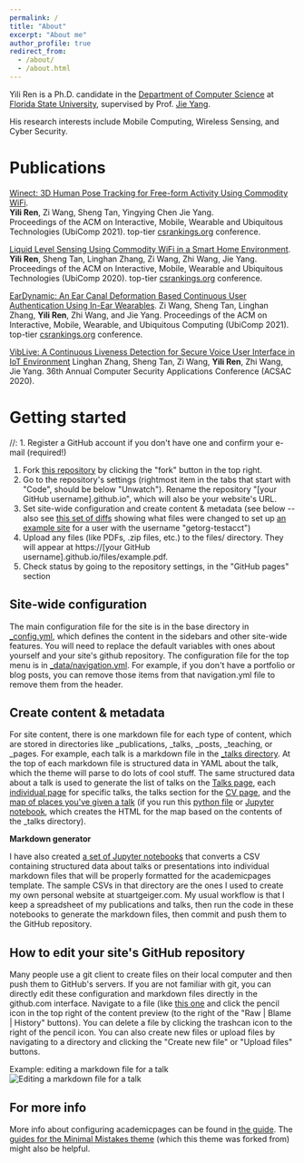 ```yaml
---
permalink: /
title: "About"
excerpt: "About me"
author_profile: true
redirect_from: 
  - /about/
  - /about.html
---
```


Yili Ren is a Ph.D. candidate in the [Department of Computer Science](https://www.cs.fsu.edu/) at [Florida State University](https://www.fsu.edu/), supervised by Prof. [Jie Yang](https://www.cs.fsu.edu/~jieyang/).

His research interests include Mobile Computing, Wireless Sensing, and Cyber Security.

Publications
======
[Winect: 3D Human Pose Tracking for Free-form Activity Using Commodity WiFi](https://yiliren.github.io/files/Winect2021.pdf).   
**Yili Ren**, Zi Wang, Sheng Tan, Yingying Chen Jie Yang.   
Proceedings of the ACM on Interactive, Mobile, Wearable and Ubiquitous Technologies (UbiComp 2021). top-tier [csrankings.org](http://csrankings.org/) conference.

[Liquid Level Sensing Using Commodity WiFi in a Smart Home Environment](https://yiliren.github.io/files/LiquidSense2020.pdf).
**Yili Ren**, Sheng Tan, Linghan Zhang, Zi Wang, Zhi Wang, Jie Yang.
Proceedings of the ACM on Interactive, Mobile, Wearable and Ubiquitous Technologies (UbiComp 2020). top-tier [csrankings.org](http://csrankings.org/) conference. 

[EarDynamic: An Ear Canal Deformation Based Continuous User Authentication Using In-Ear Wearables](https://yiliren.github.io/files/EarDynamic2021.pdf).
Zi Wang, Sheng Tan, Linghan Zhang, **Yili Ren**, Zhi Wang, and Jie Yang.
Proceedings of the ACM on Interactive, Mobile, Wearable, and Ubiquitous Computing (UbiComp 2021). top-tier [csrankings.org](http://csrankings.org/) conference. 

[VibLive: A Continuous Liveness Detection for Secure Voice User Interface in IoT Environment](https://yiliren.github.io/files/VibLive2020.pdf)
Linghan Zhang, Sheng Tan, Zi Wang, **Yili Ren**, Zhi Wang, Jie Yang.
36th Annual Computer Security Applications Conference (ACSAC 2020).

Getting started
======
//: 1. Register a GitHub account if you don't have one and confirm your e-mail (required!)
1. Fork [this repository](https://github.com/academicpages/academicpages.github.io) by clicking the "fork" button in the top right. 
1. Go to the repository's settings (rightmost item in the tabs that start with "Code", should be below "Unwatch"). Rename the repository "[your GitHub username].github.io", which will also be your website's URL.
1. Set site-wide configuration and create content & metadata (see below -- also see [this set of diffs](http://archive.is/3TPas) showing what files were changed to set up [an example site](https://getorg-testacct.github.io) for a user with the username "getorg-testacct")
1. Upload any files (like PDFs, .zip files, etc.) to the files/ directory. They will appear at https://[your GitHub username].github.io/files/example.pdf.  
1. Check status by going to the repository settings, in the "GitHub pages" section

Site-wide configuration
------
The main configuration file for the site is in the base directory in [_config.yml](https://github.com/academicpages/academicpages.github.io/blob/master/_config.yml), which defines the content in the sidebars and other site-wide features. You will need to replace the default variables with ones about yourself and your site's github repository. The configuration file for the top menu is in [_data/navigation.yml](https://github.com/academicpages/academicpages.github.io/blob/master/_data/navigation.yml). For example, if you don't have a portfolio or blog posts, you can remove those items from that navigation.yml file to remove them from the header. 

Create content & metadata
------
For site content, there is one markdown file for each type of content, which are stored in directories like _publications, _talks, _posts, _teaching, or _pages. For example, each talk is a markdown file in the [_talks directory](https://github.com/academicpages/academicpages.github.io/tree/master/_talks). At the top of each markdown file is structured data in YAML about the talk, which the theme will parse to do lots of cool stuff. The same structured data about a talk is used to generate the list of talks on the [Talks page](https://academicpages.github.io/talks), each [individual page](https://academicpages.github.io/talks/2012-03-01-talk-1) for specific talks, the talks section for the [CV page](https://academicpages.github.io/cv), and the [map of places you've given a talk](https://academicpages.github.io/talkmap.html) (if you run this [python file](https://github.com/academicpages/academicpages.github.io/blob/master/talkmap.py) or [Jupyter notebook](https://github.com/academicpages/academicpages.github.io/blob/master/talkmap.ipynb), which creates the HTML for the map based on the contents of the _talks directory).

**Markdown generator**

I have also created [a set of Jupyter notebooks](https://github.com/academicpages/academicpages.github.io/tree/master/markdown_generator
) that converts a CSV containing structured data about talks or presentations into individual markdown files that will be properly formatted for the academicpages template. The sample CSVs in that directory are the ones I used to create my own personal website at stuartgeiger.com. My usual workflow is that I keep a spreadsheet of my publications and talks, then run the code in these notebooks to generate the markdown files, then commit and push them to the GitHub repository.

How to edit your site's GitHub repository
------
Many people use a git client to create files on their local computer and then push them to GitHub's servers. If you are not familiar with git, you can directly edit these configuration and markdown files directly in the github.com interface. Navigate to a file (like [this one](https://github.com/academicpages/academicpages.github.io/blob/master/_talks/2012-03-01-talk-1.md) and click the pencil icon in the top right of the content preview (to the right of the "Raw | Blame | History" buttons). You can delete a file by clicking the trashcan icon to the right of the pencil icon. You can also create new files or upload files by navigating to a directory and clicking the "Create new file" or "Upload files" buttons. 

Example: editing a markdown file for a talk
![Editing a markdown file for a talk](/images/editing-talk.png)

For more info
------
More info about configuring academicpages can be found in [the guide](https://academicpages.github.io/markdown/). The [guides for the Minimal Mistakes theme](https://mmistakes.github.io/minimal-mistakes/docs/configuration/) (which this theme was forked from) might also be helpful.
